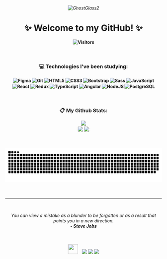 <h6 align="center">

![GhostGlass2](https://github.com/evelynlacerda/evelynlacerda/assets/109745342/fc08e03a-683f-4537-99df-2118d3a69774)

</h6>
<h1 align="center">✨ Welcome to my GitHub! ✨</div></h1>
<h4 align="center">
    
![Visitors](https://api.visitorbadge.io/api/visitors?path=https%3A%2F%2Fgithub.com%2Fevelynlacerda&labelColor=%230c1014&countColor=%2352ac96)

</h4>

<br>

<h3 align="center">💻 Technologies I've been studying:</h3>
<h4 align="center"><div style="display: inline_block">
    <img align="center" alt="Figma" height="32" width="40" src="https://cdn.simpleicons.org/figma/cc5b4e" />
    <img align="center" alt="Git" height="32" width="40" src="https://cdn.simpleicons.org/git" />
    <img align="center" alt="HTML5" height="32" width="40" src="https://cdn.simpleicons.org/html5" />
    <img align="center" alt="CSS3" height="32" width="40" src="https://cdn.simpleicons.org/css3" />
    <img align="center" alt="Bootstrap" height="40" width="48" src="https://cdn.simpleicons.org/bootstrap/eeeeee/3e4754" />
    <img align="center" alt="Sass" height="32" width="40" src="https://cdn.simpleicons.org/sass" />
    <img align="center" alt="JavaScript" height="32" width="40" src="https://cdn.simpleicons.org/javascript" />
    <img align="center" alt="React" height="32" width="40" src="https://cdn.simpleicons.org/react/eeeeee/3e4754" />
    <img align="center" alt="Redux" height="32" width="40" src="https://cdn.simpleicons.org/redux/eeeeee/3e4754" />
    <img align="center" alt="TypeScript" height="32" width="40" src="https://cdn.simpleicons.org/typescript/eeeeee/3e4754" />
    <img align="center" alt="Angular" height="32" width="40" src="https://cdn.simpleicons.org/angular/eeeeee/3e4754" />
    <img align="center" alt="NodeJS" height="32" width="40" src="https://cdn.simpleicons.org/node.js/eeeeee/3e4754" />
    <img align="center" alt="PostgreSQL" height="32" width="40" src="https://cdn.simpleicons.org/postgresql/eeeeee/3e4754" />
</div></h4>

<br>

<h3 align="center">📋 My Github Stats:</h3>
<p align="center">
    <img height="180em" src="https://github-readme-streak-stats.herokuapp.com?user=evelynlacerda&theme=gotham&border_radius=4&hide_border=true&mode=weekly"><br>
    <img height="160em" src="https://github-readme-stats.vercel.app/api?username=evelynlacerda&show_icons=true&include_all_commits=true&count_private=true&theme=gotham&border_radius=none&hide_border=true">
    <img height="160em" src="https://github-readme-stats.vercel.app/api/top-langs/?username=evelynlacerda&layout=compact&langs_count=7&theme=gotham&border_radius=none&hide_border=true"/>
</p>

<br>

<h4 align="center">
    <picture>
        <source media="(prefers-color-scheme: dark)" srcset="https://github.com/evelynlacerda/evelynlacerda/blob/output/github-contribution-grid-snake-dark.svg" />
        <source media="(prefers-color-scheme: light)" srcset="https://github.com/evelynlacerda/evelynlacerda/blob/output/github-contribution-grid-snake.svg" />
        <img alt="github-snake" src="https://github.com/evelynlacerda/evelynlacerda/blob/output/github-contribution-grid-snake.svg" />
    </picture>
</h4>

<br>
<hr>
<br>

<p align="center">
    <i>You can view a mistake as a blunder to be forgotten or as a result that points you in a new direction.</i><br>
    <i align="center"><b>- Steve Jobs</b></i>
</p>

<br>

<h4 align="center">
    <img height="32" width="32" src="https://badges.pufler.dev/contributors/evelynlacerda/evelynlacerda?size=50&padding=5&perRow=10&bots=true" />&nbsp&nbsp&nbsp
    <a href="https://instagram.com/evycode" target="_blank"><img src="https://img.shields.io/badge/-Instagram-%230c1014?style=for-the-badge&logo=instagram&logoColor=e4405f" target="_blank"></a>
    <a href="https://www.linkedin.com/in/evelynlacerda" target="_blank"><img src="https://img.shields.io/badge/-LinkedIn-%230c1014?style=for-the-badge&logo=linkedin&logoColor=0a66c2" target="_blank"></a>
    <a href = "mailto:evelyndslacerda@gmail.com"><img src="https://img.shields.io/badge/Gmail-0c1014?style=for-the-badge&logo=gmail&logoColor=ea4335" target="_blank"></a>
</h4>
